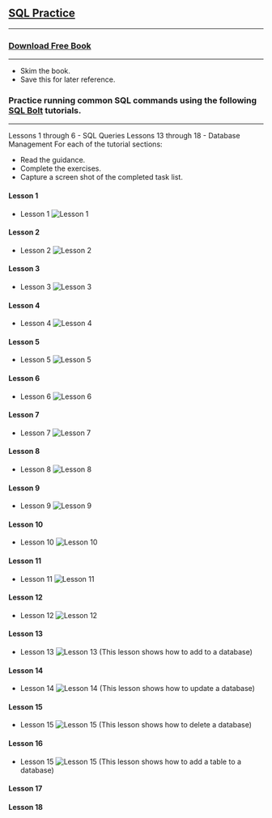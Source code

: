 ## [SQL Practice](https://codefellows.github.io/common_curriculum/prework/SQL)
___


### [Download Free Book](https://cdn2.hubspot.net/hubfs/392937/Learn%20SQL.pdf)
___
* Skim the book.
* Save this for later reference.

### Practice running common SQL commands using the following [SQL Bolt](https://sqlbolt.com/) tutorials.
____
Lessons 1 through 6 - SQL Queries
Lessons 13 through 18 - Database Management
For each of the tutorial sections:

* Read the guidance.
* Complete the exercises.
* Capture a screen shot of the completed task list.

#### Lesson 1
* Lesson 1  ![Lesson 1](img/sql-lesson-01.png)
#### Lesson 2
* Lesson 2  ![Lesson 2](img/sql-lesson-02.png)
#### Lesson 3
* Lesson 3  ![Lesson 3](img/sql-lesson-03.png)
#### Lesson 4
* Lesson 4  ![Lesson 4](img/sql-lesson-04.png)
#### Lesson 5
* Lesson 5  ![Lesson 5](img/sql-lesson-05.png)
#### Lesson 6
* Lesson 6  ![Lesson 6](img/sql-lesson-06.png)
#### Lesson 7
* Lesson 7  ![Lesson 7](img/sql-lesson-07.png)
#### Lesson 8
* Lesson 8  ![Lesson 8](img/sql-lesson-08.png)
#### Lesson 9
* Lesson 9  ![Lesson 9](img/sql-lesson-09.png)
#### Lesson 10
* Lesson 10  ![Lesson 10](img/sql-lesson-10.png)
#### Lesson 11
* Lesson 11  ![Lesson 11](img/sql-lesson-11.png)
#### Lesson 12
* Lesson 12  ![Lesson 12](img/sql-lesson-12.png)
#### Lesson 13
* Lesson 13  ![Lesson 13](img/sql-lesson-13.png)
(This lesson shows how to add to a database)
#### Lesson 14
* Lesson 14  ![Lesson 14](img/sql-lesson-14.png)
(This lesson shows how to update a database)
#### Lesson 15
* Lesson 15  ![Lesson 15](img/sql-lesson-15.png)
(This lesson shows how to delete a database)
#### Lesson 16
* Lesson 15  ![Lesson 15](img/sql-lesson-15.png)
(This lesson shows how to add a table to a database)
#### Lesson 17

#### Lesson 18



